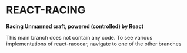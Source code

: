 <h1> REACT-RACING </h1>

<strong> Racing Unmanned craft, powered (controlled) by React </strong>

<p> This main branch does not contain any code. To see various implementations of react-racecar, navigate to one of the other branches </p>
